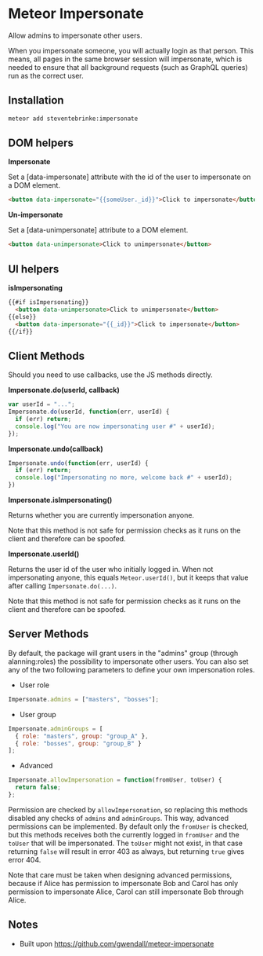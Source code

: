 Meteor Impersonate
================

Allow admins to impersonate other users.

When you impersonate someone, you will actually login as that person.
This means, all pages in the same browser session will impersonate, which is needed to ensure that all background requests (such as GraphQL queries) run as the correct user.

Installation
------------

``` sh
meteor add steventebrinke:impersonate
```

DOM helpers
-----------

**Impersonate**

Set a [data-impersonate] attribute with the id of the user to impersonate on a DOM element.
``` html
<button data-impersonate="{{someUser._id}}">Click to impersonate</button>
```

**Un-impersonate**

Set a [data-unimpersonate] attribute to a DOM element.
``` html
<button data-unimpersonate>Click to unimpersonate</button>
```

UI helpers
----------

**isImpersonating**
``` html
{{#if isImpersonating}}
  <button data-unimpersonate>Click to unimpersonate</button>
{{else}}
  <button data-impersonate="{{_id}}">Click to impersonate</button>
{{/if}}
```

Client Methods
-------

Should you need to use callbacks, use the JS methods directly.

**Impersonate.do(userId, callback)**
``` javascript
var userId = "...";
Impersonate.do(userId, function(err, userId) {
  if (err) return;
  console.log("You are now impersonating user #" + userId);
});
```

**Impersonate.undo(callback)**
``` javascript
Impersonate.undo(function(err, userId) {
  if (err) return;
  console.log("Impersonating no more, welcome back #" + userId);
})
```

**Impersonate.isImpersonating()**

Returns whether you are currently impersonation anyone.

Note that this method is not safe for permission checks as it runs on the client and therefore can be spoofed.

**Impersonate.userId()**

Returns the user id of the user who initially logged in.
When not impersonating anyone, this equals `Meteor.userId()`, but it keeps that value after calling `Impersonate.do(...)`.

Note that this method is not safe for permission checks as it runs on the client and therefore can be spoofed.

Server Methods
-------

By default, the package will grant users in the "admins" group (through alanning:roles) the possibility to impersonate other users. You can also set any of the two following parameters to define your own impersonation roles.

- User role
``` javascript
Impersonate.admins = ["masters", "bosses"];
```

- User group
``` javascript
Impersonate.adminGroups = [
  { role: "masters", group: "group_A" },
  { role: "bosses", group: "group_B" }
];
```

- Advanced
``` javascript
Impersonate.allowImpersonation = function(fromUser, toUser) {
  return false;
};
```
Permission are checked by `allowImpersonation`, so replacing this methods disabled any checks of `admins` and `adminGroups`.
This way, advanced permissions can be implemented.
By default only the `fromUser` is checked, but this methods receives both the currently logged in `fromUser` and the `toUser` that will be impersonated.
The `toUser` might not exist, in that case returning `false` will result in error 403 as always, but returning `true` gives error 404.

Note that care must be taken when designing advanced permissions, because if Alice has permission to impersonate Bob and Carol has only permission to impersonate Alice, Carol can still impersonate Bob through Alice.

Notes
-----

- Built upon https://github.com/gwendall/meteor-impersonate
